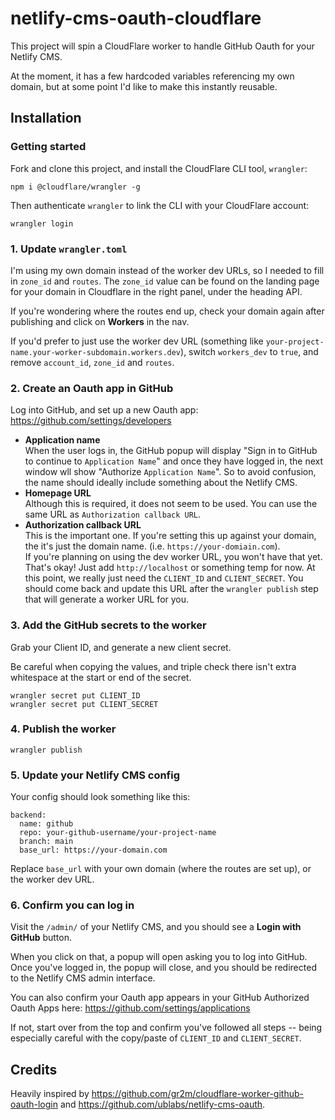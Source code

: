 # netlify-cms-oauth-cloudflare

This project will spin a CloudFlare worker to handle GitHub Oauth for your Netlify CMS.

At the moment, it has a few hardcoded variables referencing my own domain, but at some point I'd like to make this instantly reusable.

## Installation

### Getting started

Fork and clone this project, and install the CloudFlare CLI tool, `wrangler`:

```
npm i @cloudflare/wrangler -g
```

Then authenticate `wrangler` to link the CLI with your CloudFlare account:

```
wrangler login
```

### 1. Update `wrangler.toml`

I'm using my own domain instead of the worker dev URLs, so I needed to fill in `zone_id` and `routes`.
The `zone_id` value can be found on the landing page for your domain in Cloudflare in the right panel, under the heading API.

If you're wondering where the routes end up, check your domain again after publishing and click on **Workers** in the nav.

If you'd prefer to just use the worker dev URL (something like `your-project-name.your-worker-subdomain.workers.dev`), switch `workers_dev` to `true`, and remove `account_id`, `zone_id` and `routes`.

### 2. Create an Oauth app in GitHub

Log into GitHub, and set up a new Oauth app: https://github.com/settings/developers

- **Application name**  
When the user logs in, the GitHub popup will display "Sign in to GitHub to continue to `Application Name`" and once they have logged in, the next window wll show "Authorize `Application Name`". So to avoid confusion, the name should ideally include something about the Netlify CMS.
- **Homepage URL**  
Although this is required, it does not seem to be used. You can use the same URL as `Authorization callback URL`.
- **Authorization callback URL**  
This is the important one. If you're setting this up against your domain, the it's just the domain name. (i.e. `https://your-domiain.com`).  
If you're planning on using the dev worker URL, you won't have that yet. That's okay! Just add `http://localhost` or something temp for now. At this point, we really just need the `CLIENT_ID` and `CLIENT_SECRET`. You should come back and update this URL after the `wrangler publish` step that will generate a worker URL for you.

### 3. Add the GitHub secrets to the worker

Grab your Client ID, and generate a new client secret.

Be careful when copying the values, and triple check there isn't extra whitespace at the start or end of the secret.

```
wrangler secret put CLIENT_ID
wrangler secret put CLIENT_SECRET
```

### 4. Publish the worker

```
wrangler publish
```

### 5. Update your Netlify CMS config

Your config should look something like this:

```
backend:
  name: github
  repo: your-github-username/your-project-name
  branch: main
  base_url: https://your-domain.com
```

Replace `base_url` with your own domain (where the routes are set up), or the worker dev URL.

### 6. Confirm you can log in

Visit the `/admin/` of your Netlify CMS, and you should see a **Login with GitHub** button.

When you click on that, a popup will open asking you to log into GitHub. Once you've logged in, the popup will close, and you should be redirected to the Netlify CMS admin interface.

You can also confirm your Oauth app appears in your GitHub Authorized Oauth Apps here: https://github.com/settings/applications

If not, start over from the top and confirm you've followed all steps -- being especially careful with the copy/paste of `CLIENT_ID` and `CLIENT_SECRET`.

## Credits

Heavily inspired by https://github.com/gr2m/cloudflare-worker-github-oauth-login and https://github.com/ublabs/netlify-cms-oauth.